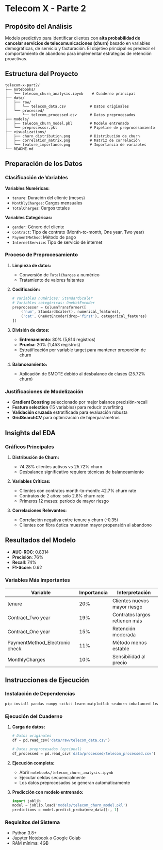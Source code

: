 # Telecom X - Parte 2

## Propósito del Análisis

Modelo predictivo para identificar clientes con **alta probabilidad de cancelar servicios de telecomunicaciones (churn)** basado en variables demográficas, de servicio y facturación. El objetivo principal es predecir el comportamiento de abandono para implementar estrategias de retención proactivas.

## Estructura del Proyecto

```
telecom-x-part2/
├── notebooks/
│   └── telecom_churn_analysis.ipynb    # Cuaderno principal
├── data/
│   ├── raw/
│   │   └── telecom_data.csv           # Datos originales
│   └── processed/
│       └── telecom_processed.csv      # Datos preprocesados
├── models/
│   ├── telecom_churn_model.pkl        # Modelo entrenado
│   └── preprocessor.pkl               # Pipeline de preprocesamiento
├── visualizations/
│   ├── churn_distribution.png         # Distribución de churn
│   ├── correlation_matrix.png         # Matriz de correlación
│   └── feature_importance.png         # Importancia de variables
└── README.md
```

## Preparación de los Datos

### Clasificación de Variables

**Variables Numéricas:**
- `tenure`: Duración del cliente (meses)
- `MonthlyCharges`: Cargos mensuales
- `TotalCharges`: Cargos totales

**Variables Categóricas:**
- `gender`: Género del cliente
- `Contract`: Tipo de contrato (Month-to-month, One year, Two year)
- `PaymentMethod`: Método de pago
- `InternetService`: Tipo de servicio de internet

### Proceso de Preprocesamiento

1. **Limpieza de datos:**
   - Conversión de `TotalCharges` a numérico
   - Tratamiento de valores faltantes

2. **Codificación:**
   ```python
   # Variables numéricas: StandardScaler
   # Variables categóricas: OneHotEncoder
   preprocessor = ColumnTransformer([
       ('num', StandardScaler(), numerical_features),
       ('cat', OneHotEncoder(drop='first'), categorical_features)
   ])
   ```

3. **División de datos:**
   - **Entrenamiento**: 80% (5,814 registros)
   - **Prueba**: 20% (1,453 registros)
   - Estratificación por variable target para mantener proporción de churn

4. **Balanceamiento:**
   - Aplicación de SMOTE debido al desbalance de clases (25.72% churn)

### Justificaciones de Modelización

- **Gradient Boosting** seleccionado por mejor balance precisión-recall
- **Feature selection** (15 variables) para reducir overfitting
- **Validación cruzada** estratificada para evaluación robusta
- **GridSearchCV** para optimización de hiperparámetros

## Insights del EDA

### Gráficos Principales

1. **Distribución de Churn:**
   - 74.28% clientes activos vs 25.72% churn
   - Desbalance significativo requiere técnicas de balanceamiento

2. **Variables Críticas:**
   - Clientes con contratos month-to-month: 42.7% churn rate
   - Contratos de 2 años: solo 2.8% churn rate
   - Primeros 12 meses: período de mayor riesgo

3. **Correlaciones Relevantes:**
   - Correlación negativa entre tenure y churn (-0.35)
   - Clientes con fibra óptica muestran mayor propensión al abandono

## Resultados del Modelo

- **AUC-ROC**: 0.8314
- **Precisión**: 76%
- **Recall**: 74%
- **F1-Score**: 0.62

### Variables Más Importantes
| Variable | Importancia | Interpretación |
|----------|-------------|----------------|
| tenure | 20% | Clientes nuevos mayor riesgo |
| Contract_Two year | 19% | Contratos largos retienen más |
| Contract_One year | 15% | Retención moderada |
| PaymentMethod_Electronic check | 11% | Método menos estable |
| MonthlyCharges | 10% | Sensibilidad al precio |

## Instrucciones de Ejecución

### Instalación de Dependencias

```bash
pip install pandas numpy scikit-learn matplotlib seaborn imbalanced-learn joblib
```

### Ejecución del Cuaderno

1. **Carga de datos:**
   ```python
   # Datos originales
   df = pd.read_csv('data/raw/telecom_data.csv')
   
   # Datos preprocesados (opcional)
   df_processed = pd.read_csv('data/processed/telecom_processed.csv')
   ```

2. **Ejecución completa:**
   - Abrir `notebooks/telecom_churn_analysis.ipynb`
   - Ejecutar celdas secuencialmente
   - Los datos preprocesados se generan automáticamente

3. **Predicción con modelo entrenado:**
   ```python
   import joblib
   model = joblib.load('models/telecom_churn_model.pkl')
   predictions = model.predict_proba(new_data)[:, 1]
   ```

### Requisitos del Sistema
- Python 3.8+
- Jupyter Notebook o Google Colab
- RAM mínima: 4GB
